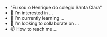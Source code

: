 - "Eu sou o Henrique do colégio Santa Clara"
- 👀 I’m interested in ...
- 🌱 I’m currently learning ...
- 💞️ I’m looking to collaborate on ...
- 📫 How to reach me ...

<!---
HenriqueBatistaa/HenriqueBatistaa is a " special " repository because its `README.md` (this file) appears on your GitHub profile.
You can click the Preview link to take a look at your changes.
--->

